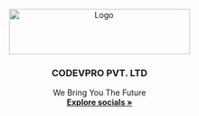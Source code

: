 <!-- PROJECT LOGO -->
<br />
<div align="center">
  <a href="https://github.com/othneildrew/Best-README-Template">
    <img src={require("../images/Logo main - blue.png")} alt="Logo" width="320" height="80">
  </a>

  <h3 align="center">CODEVPRO PVT. LTD</h3>

  <p align="center">
    We Bring You The Future
    <br />
    <a href="#"><strong>Explore socials »</strong></a>
    <br />
    <br />
   
